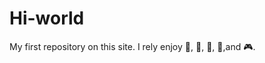 # Hi-world
My first repository on this site.
I rely enjoy :pizza:, :candy:, :hamburger:, :book:,and :video_game:.
